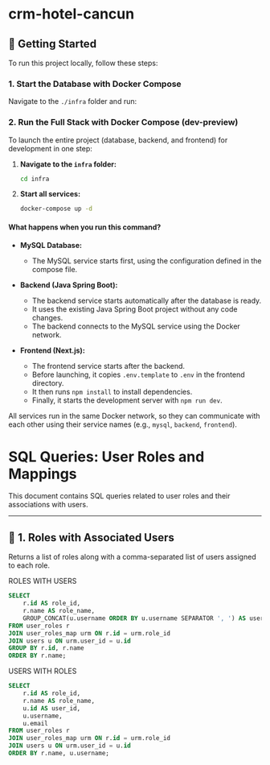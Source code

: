 # crm-hotel-cancun

## 🚀 Getting Started

To run this project locally, follow these steps:

### 1. Start the Database with Docker Compose

Navigate to the `./infra` folder and run:


### 2. Run the Full Stack with Docker Compose (dev-preview)

To launch the entire project (database, backend, and frontend) for development in one step:

1. **Navigate to the `infra` folder:**
    ```sh
    cd infra
    ```

2. **Start all services:**
    ```sh
    docker-compose up -d
    ```

#### What happens when you run this command?

- **MySQL Database:**
  - The MySQL service starts first, using the configuration defined in the compose file.

- **Backend (Java Spring Boot):**
  - The backend service starts automatically after the database is ready.
  - It uses the existing Java Spring Boot project without any code changes.
  - The backend connects to the MySQL service using the Docker network.

- **Frontend (Next.js):**
  - The frontend service starts after the backend.
  - Before launching, it copies `.env.template` to `.env` in the frontend directory.
  - It then runs `npm install` to install dependencies.
  - Finally, it starts the development server with `npm run dev`.

All services run in the same Docker network, so they can communicate with each other using their service names (e.g., `mysql`, `backend`, `frontend`).


# SQL Queries: User Roles and Mappings

This document contains SQL queries related to user roles and their associations with users.

---

## 🔹 1. Roles with Associated Users

Returns a list of roles along with a comma-separated list of users assigned to each role.


ROLES WITH USERS
```sql
SELECT 
    r.id AS role_id, 
    r.name AS role_name,
    GROUP_CONCAT(u.username ORDER BY u.username SEPARATOR ', ') AS users
FROM user_roles r
JOIN user_roles_map urm ON r.id = urm.role_id
JOIN users u ON urm.user_id = u.id
GROUP BY r.id, r.name
ORDER BY r.name;
```

USERS WITH ROLES
```sql
SELECT 
    r.id AS role_id, 
    r.name AS role_name, 
    u.id AS user_id, 
    u.username, 
    u.email
FROM user_roles r
JOIN user_roles_map urm ON r.id = urm.role_id
JOIN users u ON urm.user_id = u.id
ORDER BY r.name, u.username;
```

